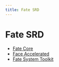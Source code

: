 ```yaml
---
title: Fate SRD
---
```

# Fate SRD

- [Fate Core](fate-core/)
- [Face Accelerated](fate-accelerated/)
- [Fate System Toolkit](fate-system-toolkit/)